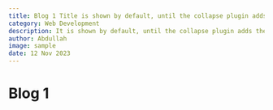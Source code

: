 ```yaml
---
title: Blog 1 Title is shown by default, until the collapse plugin adds the appropriate classes th
category: Web Development
description: It is shown by default, until the collapse plugin adds the appropriate classes that we use to style each element. These classes control the overall appearance, as well as the showing and hiding via CSS transitions.
author: Abdullah
image: sample
date: 12 Nov 2023
---
```

<h1>Blog 1</h1>